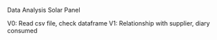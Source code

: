 Data Analysis Solar Panel

V0: Read csv file, check dataframe
V1: Relationship with supplier, diary consumed